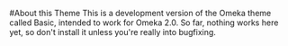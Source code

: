 #About this Theme
This is a development version of the Omeka theme called Basic, intended to work for Omeka 2.0. So far, nothing works here yet, so don't install it unless you're really into bugfixing. 
